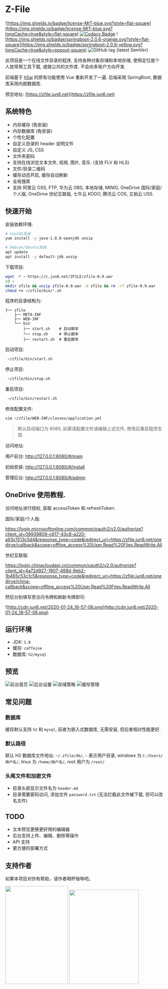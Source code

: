 # Z-File

![https://img.shields.io/badge/license-MIT-blue.svg?style=flat-square](https://img.shields.io/badge/license-MIT-blue.svg?longCache=true&style=flat-square)
[![Codacy Badge](https://api.codacy.com/project/badge/Grade/70b793267f7941d58cbd93f50c9a8e0a)](https://www.codacy.com/manual/zhaojun1998/zfile?utm_source=github.com&amp;utm_medium=referral&amp;utm_content=zhaojun1998/zfile&amp;utm_campaign=Badge_Grade)
![https://img.shields.io/badge/springboot-2.0.6-orange.svg?style=flat-square](https://img.shields.io/badge/springboot-2.0.6-yellow.svg?longCache=true&style=popout-square)
![GitHub tag (latest SemVer)](https://img.shields.io/github/tag/zhaojun1998/zfile.svg?style=flat-square)

此项目是一个在线文件目录的程序, 支持各种对象存储和本地存储, 使用定位是个人放常用工具下载, 或做公共的文件库. 不会向多账户方向开发.

前端基于 [h5ai](https://larsjung.de/h5ai/) 的原有功能使用 Vue 重新开发了一遍. 后端采用 SpringBoot, 数据库采用内嵌数据库.

预览地址: [https://zfile.jun6.net](https://zfile.jun6.net)

## 系统特色

* 内存缓存 (免安装)
* 内存数据库 (免安装)
* 个性化配置
* 自定义目录的 header 说明文件
* 自定义 JS, CSS
* 文件夹密码
* 支持在线浏览文本文件, 视频, 图片, 音乐. (支持 FLV 和 HLS)
* 文件/目录二维码
* 缓存动态开启, 缓存自动刷新
* 全局搜索
* 支持 阿里云 OSS, FTP, 华为云 OBS, 本地存储, MINIO, OneDrive 国际/家庭/个人版, OneDrive 世纪互联版, 七牛云 KODO, 腾讯云 COS, 又拍云 USS.

## 快速开始

安装依赖环境:

```bash
# CentOS系统
yum install -y java-1.8.0-openjdk unzip

# Debian/Ubuntu系统
apt update
apt install -y default-jdk unzip
```

下载项目:

```bash
wget -P ~ https://c.jun6.net/ZFILE/zfile-0.9.war
cd ~
mkdir zfile && unzip zfile-0.9.war -d zfile && rm -rf zfile-0.9.war
chmod +x ~/zfile/bin/*.sh
```

程序的目录结构为:
```
├── zfile
    ├── META-INF
    ├── WEB-INF
    └── bin
        ├── start.sh    # 启动脚本
        └── stop.sh     # 停止脚本
        ├── restart.sh  # 重启脚本
```

启动项目:

```bash
 ~/zfile/bin/start.sh
```

停止项目:

```bash
 ~/zfile/bin/stop.sh
```

重启项目:

```bash
 ~/zfile/bin/restart.sh
```


修改配置文件:

```bash
vim ~/zfile/WEB-INF/classes/application.yml
```

> 默认启动端口为 8080, 如需请配置文件请编辑上述文件, 修改后重启程序生效.

访问地址:

用户前台: http://127.0.0.1:8080/#/main

初始安装: http://127.0.0.1:8080/#/install

管理后台: http://127.0.0.1:8080/#/admin


## OneDrive 使用教程.

访问地址进行授权, 获取 accessToken 和 refreshToken:


国际/家庭/个人版:

https://login.microsoftonline.com/common/oauth2/v2.0/authorize?client_id=09939809-c617-43c8-a220-a93c1513c5d4&response_type=code&redirect_uri=https://zfile.jun6.net/onedirve/callback&scope=offline_access%20User.Read%20Files.ReadWrite.All


世纪互联版:

https://login.chinacloudapi.cn/common/oauth2/v2.0/authorize?client_id=4a72d927-1907-488d-9eb2-1b465c53c1c5&response_type=code&redirect_uri=https://zfile.jun6.net/onedirve/china-callback&scope=offline_access%20User.Read%20Files.ReadWrite.All


然后分别填写至访问令牌和刷新令牌即可:

![http://cdn.jun6.net/2020-01-24_18-57-06.png](http://cdn.jun6.net/2020-01-24_18-57-06.png)

## 运行环境

* JDK: `1.8`
* 缓存: `caffeine`
* 数据库: `h2/mysql`


## 预览

![前台首页](http://cdn.jun6.net/2020/01/29/a252a5cec7134.png)
![后台设置](http://cdn.jun6.net/2020/01/29/d5c85221bcffc.png)
![存储策略](http://cdn.jun6.net/2020/01/29/4b79bfba4e003.png)
![缓存管理](http://cdn.jun6.net/2020/01/29/60b0538e50f9f.png)



## 常见问题

### 数据库

缓存默认支持 `h2` 和 `mysql`, 前者为嵌入式数据库, 无需安装, 但后者相对性能更好.

### 默认路径

默认 H2 数据库文件地址: `~/.zfile/db/`, `~` 表示用户目录, windows 为 `C:/Users/用户名/`, linux 为 `/home/用户名/`, root 用户为 `/root/`

### 头尾文件和加密文件

- 目录头部显示文件名为 `header.md`
- 目录需要密码访问, 添加文件 `password.txt` (无法拦截此文件被下载, 但可以改名文件)

## TODO

- 文本预览更换更好用的编辑器
- 后台支持上传、编辑、删除等操作
- API 支持
- 更方便的部署方式


## 支持作者

如果本项目对你有帮助，请作者喝杯咖啡吧。


<img src="http://cdn.jun6.net/alipay.png" width="200" height="312">
<img src="http://cdn.jun6.net/wechat.png" width="222" height="300">
